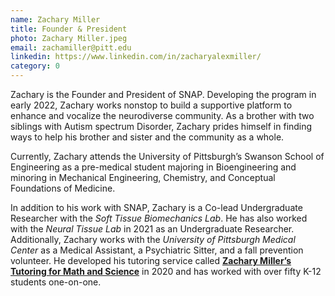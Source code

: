 ```yaml
---
name: Zachary Miller
title: Founder & President
photo: Zachary Miller.jpeg
email: zachamiller@pitt.edu
linkedin: https://www.linkedin.com/in/zacharyalexmiller/
category: 0
---
```

Zachary is the Founder and President of SNAP. Developing the program in early 2022, Zachary works nonstop to build a supportive platform to enhance and vocalize the neurodiverse community. As a brother with two siblings with Autism spectrum Disorder, Zachary prides himself in finding ways to help his brother and sister and the community as a whole.  

Currently, Zachary attends the University of Pittsburgh’s Swanson School of Engineering as a pre-medical student majoring in Bioengineering and minoring in Mechanical Engineering, Chemistry, and Conceptual Foundations of Medicine.  

In addition to his work with SNAP, Zachary is a Co-lead Undergraduate Researcher with the *Soft Tissue Biomechanics Lab*. He has also worked with the *Neural Tissue Lab* in 2021 as an Undergraduate Researcher. Additionally, Zachary works with the *University of Pittsburgh Medical Center* as a Medical Assistant, a Psychiatric Sitter, and a fall prevention volunteer. He developed his tutoring service called [**Zachary Miller’s Tutoring for Math and Science**](https://sites.google.com/view/zacharymillertutoring/home) in 2020 and has worked with over fifty K-12 students one-on-one.